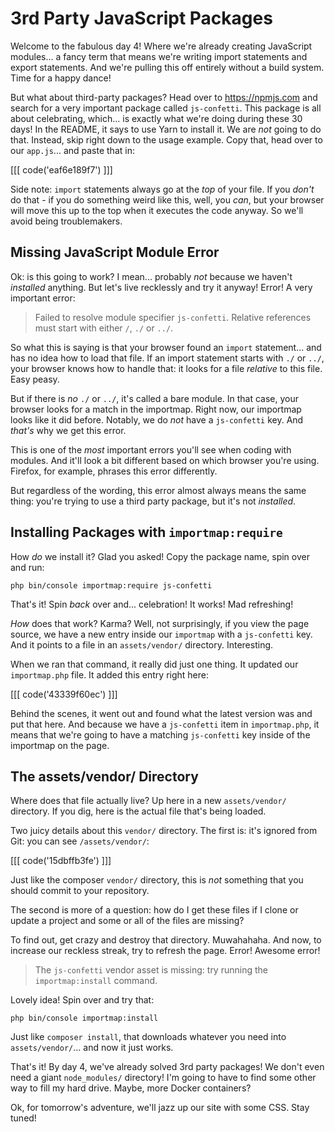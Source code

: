 # 3rd Party JavaScript Packages

Welcome to the fabulous day 4! Where we're already creating JavaScript modules...
a fancy term that means we're writing import statements and export statements. And
we're pulling this off entirely without a build system. Time for a happy dance!

But what about third-party packages? Head over to https://npmjs.com and search for
a very important package called `js-confetti`. This package is all about celebrating,
which... is exactly what we're doing during these 30 days! In the README, it says
to use Yarn to install it. We are *not* going to do that. Instead, skip right down
to the usage example. Copy that, head over to our `app.js`... and paste that in:

[[[ code('eaf6e189f7') ]]]

Side note: `import` statements always go at the *top* of your file. If you *don't*
do that - if you do something weird like this, well, you *can*, but your browser
will move this up to the top when it executes the code anyway. So we'll avoid
being troublemakers.

## Missing JavaScript Module Error

Ok: is this going to work? I mean... probably *not* because we haven't *installed*
anything. But let's live recklessly and try it anyway! Error! A very important error:

> Failed to resolve module specifier `js-confetti`. Relative references must start
> with either `/`, `./` or `../`.

So what this is saying is that your browser found an `import` statement... and has no
idea how to load that file. If an import statement starts with `./` or `../`, your
browser knows how to handle that: it looks for a file *relative* to this file.
Easy peasy.

But if there is *no* `./` or `../`, it's called a bare module. In that case, your
browser looks for a match in the importmap. Right now, our importmap looks like it
did before. Notably, we do *not* have a `js-confetti` key. And *that's* why we get
this error.

This is one of the *most* important errors you'll see when coding with
modules. And it'll look a bit different based on which browser you're using.
Firefox, for example, phrases this error differently.

But regardless of the wording, this error almost always means the same thing: you're
trying to use a third party package, but it's not *installed*.

## Installing Packages with `importmap:require`

How *do* we install it? Glad you asked! Copy the package name, spin over
and run:

```terminal
php bin/console importmap:require js-confetti
```

That's it! Spin *back* over and... celebration! It works! Mad refreshing!

*How* does that work? Karma? Well, not surprisingly, if you view the page source,
we have a new entry inside our `importmap` with a `js-confetti` key. And it points
to a file in an `assets/vendor/` directory. Interesting.

When we ran that command, it really did just one thing. It updated our
`importmap.php` file. It added this entry right here:

[[[ code('43339f60ec') ]]]

Behind the scenes, it went out and found what the latest version was and put that here.
And because we have a `js-confetti` item in `importmap.php`, it means that we're
going to have a matching `js-confetti` key inside of the importmap on the page.

## The assets/vendor/ Directory

Where does that file actually live? Up here in a new `assets/vendor/`
directory. If you dig, here is the actual file that's being loaded.

Two juicy details about this `vendor/` directory. The first is: it's ignored from
Git: you can see `/assets/vendor/`:

[[[ code('15dbffb3fe') ]]]

Just like the composer `vendor/` directory, this is *not* something that you should
commit to your repository.

The second is more of a question: how do I get these files if I clone or update
a project and some or all of the files are missing?

To find out, get crazy and destroy that directory. Muwahahaha. And now, to increase
our reckless streak, try to refresh the page. Error! Awesome error!

> The `js-confetti` vendor asset is missing: try running the `importmap:install` command.

Lovely idea! Spin over and try that:

```terminal
php bin/console importmap:install
```

Just like `composer install`, that downloads whatever you need into
`assets/vendor/`... and now it just works.

That's it! By day 4, we've already solved 3rd party packages! We don't even need
a giant `node_modules/` directory! I'm going to have to find some other way to
fill my hard drive. Maybe, more Docker containers?

Ok, for tomorrow's adventure, we'll jazz up our site with some CSS. Stay tuned!
